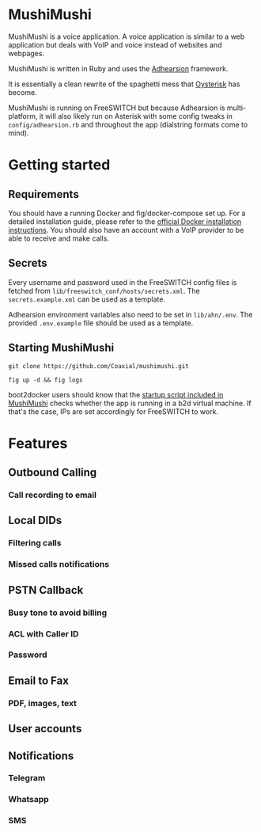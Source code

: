# MushiMushi

MushiMushi is a voice application. A voice application is similar to a web application but deals with VoIP and voice
instead of websites and webpages.

MushiMushi is written in Ruby and uses the [Adhearsion](https://adhearsion.com) framework.

It is essentially a clean rewrite of the spaghetti mess that [Oysterisk](https://github.com/coaxial/oysterisk) has
become.

MushiMushi is running on FreeSWITCH but because Adhearsion is multi-platform, it will also likely run on Asterisk with
some config tweaks in `config/adhearsion.rb` and throughout the app (dialstring formats come to mind).

# Getting started

## Requirements

You should have a running Docker and fig/docker-compose set up. For a detailed installation guide, please refer to the
[official Docker installation instructions](https://docs.docker.com/installation/#installation).  You should also have
an account with a VoIP provider to be able to receive and make calls.

## Secrets

Every username and password used in the FreeSWITCH config files is fetched from
`lib/freeswitch_conf/hosts/secrets.xml`. The `secrets.example.xml` can be used as a template.

Adhearsion environment variables also need to be set in `lib/ahn/.env`. The provided `.env.example` file should be
used as a template.

## Starting MushiMushi

`git clone https://github.com/Coaxial/mushimushi.git`

`fig up -d && fig logs`

boot2docker users should know that the [startup script included in
MushiMushi](https://github.com/Coaxial/mushimushi/blob/master/lib/freeswitch_conf/start.sh) checks whether the app is
running in a b2d virtual machine. If that's the case, IPs are set accordingly for FreeSWITCH to work.

# Features

## Outbound Calling

### Call recording to email

## Local DIDs

### Filtering calls

### Missed calls notifications


## PSTN Callback

### Busy tone to avoid billing

### ACL with Caller ID

### Password


## Email to Fax

### PDF, images, text


## User accounts


## Notifications

### Telegram

### Whatsapp

### SMS
